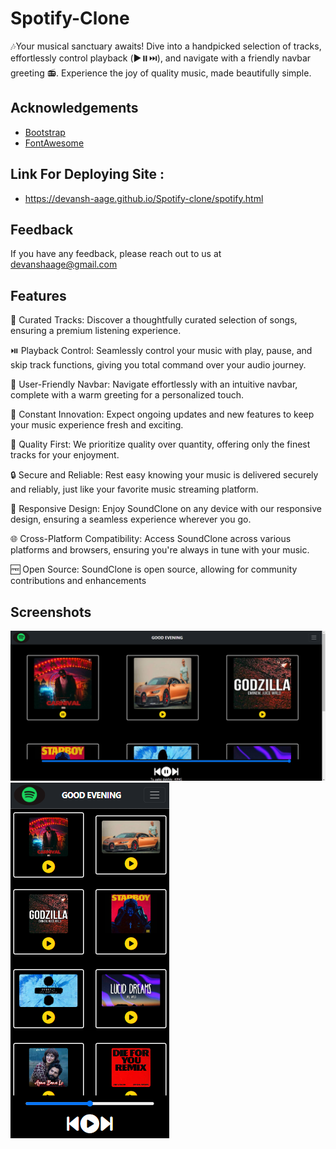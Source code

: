 
# Spotify-Clone

🎶Your musical sanctuary awaits! Dive into a handpicked selection of tracks, effortlessly control playback (▶️⏸️⏭️), and navigate with a friendly navbar greeting 📻. Experience the joy of quality music, made beautifully simple.
## Acknowledgements

 - [Bootstrap](https://getbootstrap.com/docs/4.0/components/navbar/)
 - [FontAwesome](https://fontawesome.com/)
 


## Link For Deploying Site : 
- https://devansh-aage.github.io/Spotify-clone/spotify.html

## Feedback

If you have any feedback, please reach out to us at devanshaage@gmail.com 


## Features

🎵 Curated Tracks: Discover a thoughtfully curated selection of songs, ensuring a premium listening experience.

⏯️ Playback Control: Seamlessly control your music with play, pause, and skip track functions, giving you total command over your audio journey.

📅 User-Friendly Navbar: Navigate effortlessly with an intuitive navbar, complete with a warm greeting for a personalized touch.

🚀 Constant Innovation: Expect ongoing updates and new features to keep your music experience fresh and exciting.

🌟 Quality First: We prioritize quality over quantity, offering only the finest tracks for your enjoyment.

🔒 Secure and Reliable: Rest easy knowing your music is delivered securely and reliably, just like your favorite music streaming platform.

📱 Responsive Design: Enjoy SoundClone on any device with our responsive design, ensuring a seamless experience wherever you go.

🌐 Cross-Platform Compatibility: Access SoundClone across various platforms and browsers, ensuring you're always in tune with your music.

🆓 Open Source: SoundClone is open source, allowing for community contributions and enhancements

## Screenshots

![App Screenshot](Preview.png)
![App Screenshot](Preview2.png)

